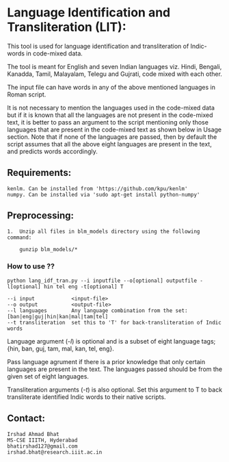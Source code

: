 # Language Identification and Transliteration (LIT): 

This tool is used for language identification and transliteration of Indic-words in code-mixed data. 

The tool is meant for English and seven Indian languages viz. Hindi, Bengali, Kanadda, Tamil, Malayalam, Telegu and Gujrati, code mixed with each other.  

The input file can have words in any of the above mentioned languages in Roman script.

It is not necessary to mention the languages used in the code-mixed data but if it is known that all the languages are not present in the code-mixed text, it is better to pass an argument to the script mentioning only those languages that are present in the code-mixed text as shown below in Usage section. Note that if none of the languages are passed, then by default the script assumes that all the above eight languages are present in the text, and predicts words accordingly.

## Requirements:

    kenlm. Can be installed from 'https://github.com/kpu/kenlm'
    numpy. Can be installed via 'sudo apt-get install python-numpy'

## Preprocessing:

    1.  Unzip all files in blm_models directory using the following command:

	    gunzip blm_models/*

### How to use ??

    python lang_idf_tran.py --i inputfile --o[optional] outputfile -l[optional] hin tel eng -t[optional] T

    --i input            <input-file>
    --o output           <output-file>
    --l languages        Any language combination from the set: [ban|eng|guj|hin|kan|mal|tam|tel]
    --t transliteration  set this to 'T' for back-transliteration of Indic words

Language argument (-*l*) is optional and is a subset of eight language tags; {hin, ban, guj, tam, mal, kan, tel, eng}.

Pass language agrument if there is a prior knowledge that only certain languages are present in the text. The languages passed should be from the given set of eight languages.

Transliteration arguments (-*t*) is also optional. Set this argument to T to back transliterate identified Indic words to their native scripts.



## Contact:

    Irshad Ahmad Bhat
    MS-CSE IIITH, Hyderabad
    bhatirshad127@gmail.com
    irshad.bhat@research.iiit.ac.in

